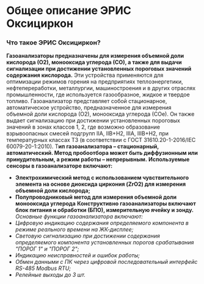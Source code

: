# Общее описание ЭРИС Оксициркон
### Что такое ЭРИС Оксициркон?

**Газоанализаторы предназначены для измерения объемной доли кислорода (О2), монооксида углерода (СО), а также для выдачи сигнализации при достижении установленных пороговых значений содержания кислорода.**
Эти устройства применяются для оптимизации режимов горения на предприятиях теплоэнергетики, нефтепереработки, металлургии, машиностроения и в других отраслях промышленности, где используется газообразное, жидкое и твердое топливо.
Газоанализатор представляет собой стационарное, автоматическое устройство, предназначенное для измерения объемной доли кислорода (О2), монооксида углерода (СОе). Он также выдает сигнализацию при достижении установленных пороговых значений в зонах классов 1, 2, где возможно образование взрывоопасных смесей подгрупп IIA, IIB+H2, IIIA, IIIB+H2, при температурных классах T3 (в соответствии с ГОСТ 31610.20-1-2016/IEC 60079-20-1:2010).
Т**ип газоанализатора – стационарный, автоматический. Метод пробоотбора может быть диффузионным или принудительным, а режим работы – непрерывным.**
**Используемые сенсоры в газоанализаторе включают:**
- **Электрохимический метод с использованием чувствительного элемента на основе диоксида циркония (ZrO2) для измерения объемной доли кислорода;**
- **Полупроводниковый метод для измерения объемной доли монооксида углерода**
**Конструктивно газоанализаторы включают блок питания и обработки (БПО), измерительную ячейку и зонду.**
*Основные функции газоанализатора включают:*
- *Цифровую индикацию содержания определяемого компонента в режиме реального времени на ЖК-дисплее;*
- *Световую сигнализацию при достижении содержания определяемого компонента установленных порогов срабатывания "ПОРОГ 1" и "ПОРОГ 2";*
- *Индикацию неисправностей и ошибок работы;*
- *Обмен данными с ПК через цифровой последовательный интерфейс RS-485 Modbus RTU;*
- *Релейные выходы до 3 шт.*